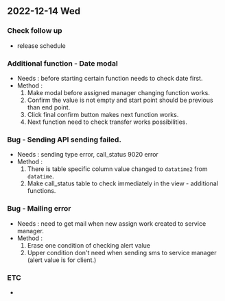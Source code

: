 ## 2022-12-14 Wed

### Check follow up
+ release schedule

### Additional function - Date modal
+ Needs : before starting certain function needs to check date first.
+ Method :
  1. Make modal before assigned manager changing function works.
  2. Confirm the value is not empty and start point should be previous than end point.
  3. Click final confirm button makes next function works.
  4. Next function need to check transfer works possibilities.

### Bug - Sending API sending failed.
+ Needs : sending type error, call_status 9020 error
+ Method :
  1. There is table specific column value changed to ```datatime2``` from ```datatime```.
  2. Make call_status table to check immediately in the view - additional functions.

### Bug - Mailing error
+ Needs : need to get mail when new assign work created to service manager.
+ Method :
  1. Erase one condition of checking alert value
  2. Upper condition don't need when sending sms to service manager (alert value is for client.)

### ETC
+ 